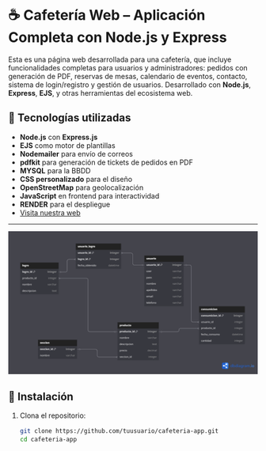 # ☕ Cafetería Web – Aplicación Completa con Node.js y Express

Esta es una página web desarrollada para una cafetería, que incluye funcionalidades completas para usuarios y administradores: pedidos con generación de PDF, reservas de mesas, calendario de eventos, contacto, sistema de login/registro y gestión de usuarios. Desarrollado con **Node.js**, **Express**, **EJS**, y otras herramientas del ecosistema web.

## 🚀 Tecnologías utilizadas

- **Node.js** con **Express.js**
- **EJS** como motor de plantillas
- **Nodemailer** para envío de correos
- **pdfkit** para generación de tickets de pedidos en PDF
- **MYSQL** para la BBDD
- **CSS personalizado** para el diseño
- **OpenStreetMap** para geolocalización
- **JavaScript** en frontend para interactividad
- **RENDER** para el despliegue
- [Visita nuestra web](https://pfg-wobp.onrender.com)

---


![ESQUEMA BBDD](./public/BBDD/EsquemaBBDD.png)


## 🔧 Instalación

1. Clona el repositorio:
   ```bash
   git clone https://github.com/tuusuario/cafeteria-app.git
   cd cafeteria-app
